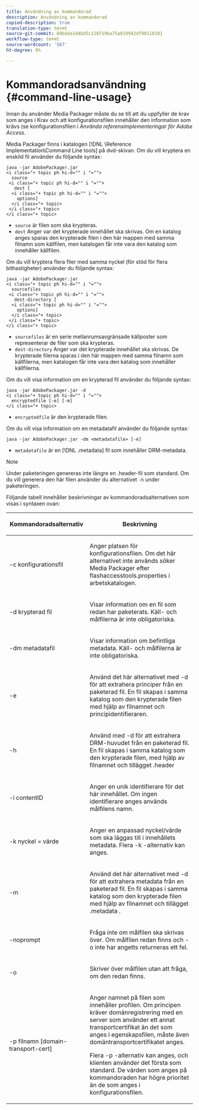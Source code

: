 ```yaml
---
title: Användning av kommandorad
description: Användning av kommandorad
copied-description: true
translation-type: tm+mt
source-git-commit: 89bdda1d4bd5c126f19ba75a819942df901183d1
workflow-type: tm+mt
source-wordcount: '567'
ht-degree: 0%

---
```



# Kommandoradsanvändning {#command-line-usage}

Innan du använder Media Packager måste du se till att du uppfyller de krav som anges i Krav och att konfigurationsfilen innehåller den information som krävs (se konfigurationsfilen i *Använda referensimplementeringar för Adobe Access*.

Media Packager finns i katalogen [!DNL \Reference Implementation\Command Line tools] på dvd-skivan. Om du vill kryptera en enskild fil använder du följande syntax:

```
java -jar AdobePackager.jar  
<i class="+ topic ph hi-d="" i "="">
  source  
 <i class="+ topic ph hi-d="" i "="">
   dest [ 
  <i class="+ topic ph hi-d="" i "="">
    options] 
  </i class="+ topic> 
 </i class="+ topic> 
</i class="+ topic>
```

* `source` är filen som ska krypteras.
* `dest` Anger var det krypterade innehållet ska skrivas. Om en katalog anges sparas den krypterade filen i den här mappen med samma filnamn som källfilen, men katalogen får inte vara den katalog som innehåller källfilen.

Om du vill kryptera flera filer med samma nyckel (för stöd för flera bithastigheter) använder du följande syntax:

```
java -jar AdobePackager.jar  
<i class="+ topic ph hi-d="" i "="">
  sourcefiles  
 <i class="+ topic ph hi-d="" i "="">
   dest-directory [ 
  <i class="+ topic ph hi-d="" i "="">
    options] 
  </i class="+ topic> 
 </i class="+ topic> 
</i class="+ topic>
```

* `sourcefiles` är en serie mellanrumsavgränsade källposter som representerar de filer som ska krypteras.
* `dest-directory` Anger var det krypterade innehållet ska skrivas. De krypterade filerna sparas i den här mappen med samma filnamn som källfilerna, men katalogen får inte vara den katalog som innehåller källfilerna.

Om du vill visa information om en krypterad fil använder du följande syntax:

```
java -jar AdobePackager.jar -d  
<i class="+ topic ph hi-d="" i "="">
  encryptedfile [-e] [-m] 
</i class="+ topic>
```

* `encryptedfile` är den krypterade filen.

Om du vill visa information om en metadatafil använder du följande syntax:

```
java -jar AdobePackager.jar -dm <metadatafile> [-e]
```

* `metadatafile` är en  [!DNL .metadata] fil som innehåller DRM-metadata.

>[!NOTE]
>
>Under paketeringen genereras inte längre en .header-fil som standard. Om du vill generera den här filen använder du alternativet `-h` under paketeringen.

Följande tabell innehåller beskrivningar av kommandoradsalternativen som visas i syntaxen ovan:

<table frame="all" colsep="1" rowsep="1" class="+ topic/table adobe-d/table " id="table_wgz_spy_n4"> 
 <thead class="- topic/thead "> 
  <tr rowsep="1" class="- topic/row "> 
   <th colname="1" class="- topic/entry entry"> <p class="- topic/p ">Kommandoradsalternativ </p> </th> 
   <th colname="2" class="- topic/entry entry"> <p class="- topic/p ">Beskrivning </p> </th> 
  </tr> 
 </thead>
 <tbody class="- topic/tbody "> 
  <tr rowsep="1" class="- topic/row "> 
   <td colname="1" class="- topic/entry "> <p class="- topic/p ">-c <span class="+ topic/ph pr-d/codeph codeph"> konfigurationsfil </span> </p> </td> 
   <td colname="2" class="- topic/entry "> <p class="- topic/p ">Anger platsen för konfigurationsfilen. Om det här alternativet inte används söker Media Packager efter <span class="filepath"> flashaccesstools.properties </span> i arbetskatalogen. </p> </td> 
  </tr> 
  <tr rowsep="1" class="- topic/row "> 
   <td colname="1" class="- topic/entry "> <p class="- topic/p ">-d <span class="+ topic/ph pr-d/codeph codeph"> krypterad fil </span> </p> </td> 
   <td colname="2" class="- topic/entry "> <p class="- topic/p ">Visar information om en fil som redan har paketerats. Käll- och målfilerna är inte obligatoriska. </p> </td> 
  </tr> 
  <tr rowsep="1" class="- topic/row "> 
   <td colname="1" class="- topic/entry "> <p class="- topic/p ">-dm <span class="+ topic/ph pr-d/codeph codeph"> metadatafil </span> </p> </td> 
   <td colname="2" class="- topic/entry "> <p class="- topic/p ">Visar information om befintliga metadata. Käll- och målfilerna är inte obligatoriska. </p> </td> 
  </tr> 
  <tr rowsep="1" class="- topic/row "> 
   <td colname="1" class="- topic/entry "> <p class="- topic/p ">-e </p> </td> 
   <td colname="2" class="- topic/entry "> <p class="- topic/p ">Använd det här alternativet med <span class="codeph"> -d </span> för att extrahera principer från en paketerad fil. En fil skapas i samma katalog som den krypterade filen med hjälp av filnamnet och principidentifieraren. </p> </td> 
  </tr> 
  <tr rowsep="1" class="- topic/row "> 
   <td colname="1" class="- topic/entry "> <p class="- topic/p ">-h </p> </td> 
   <td colname="2" class="- topic/entry "> <p class="- topic/p ">Använd med <span class="codeph"> -d </span> för att extrahera DRM-huvudet från en paketerad fil. En fil skapas i samma katalog som den krypterade filen, med hjälp av filnamnet och tillägget <span class="filepath"> .header </span> </p> </td> 
  </tr> 
  <tr rowsep="1" class="- topic/row "> 
   <td colname="1" class="- topic/entry "> <p class="- topic/p ">-i <span class="+ topic/ph pr-d/codeph codeph"> contentID </span> </p> </td> 
   <td colname="2" class="- topic/entry "> <p class="- topic/p ">Anger en unik identifierare för det här innehållet. Om ingen identifierare anges används målfilens namn. </p> </td> 
  </tr> 
  <tr rowsep="1" class="- topic/row "> 
   <td colname="1" class="- topic/entry "> <p class="- topic/p ">-k <span class="+ topic/ph pr-d/codeph codeph"> nyckel </span>= <span class="+ topic/ph pr-d/codeph codeph"> värde </span> </p> </td> 
   <td colname="2" class="- topic/entry "> <p class="- topic/p ">Anger en anpassad nyckel/värde som ska läggas till i innehållets metadata. Flera <span class="codeph"> -k </span>-alternativ kan anges. </p> </td> 
  </tr> 
  <tr rowsep="1" class="- topic/row "> 
   <td colname="1" class="- topic/entry "> <p class="- topic/p ">-m </p> </td> 
   <td colname="2" class="- topic/entry "> <p class="- topic/p ">Använd det här alternativet med <span class="codeph"> -d </span> för att extrahera metadata från en paketerad fil. En fil skapas i samma katalog som den krypterade filen med hjälp av filnamnet och tillägget <span class="codeph"> .metadata </span>. </p> </td> 
  </tr> 
  <tr rowsep="1" class="- topic/row "> 
   <td colname="1" class="- topic/entry "> <p class="- topic/p ">-noprompt </p> </td> 
   <td colname="2" class="- topic/entry "> <p class="- topic/p ">Fråga inte om målfilen ska skrivas över. Om målfilen redan finns och <span class="codeph"> -o </span> inte har angetts returneras ett fel. </p> </td> 
  </tr> 
  <tr rowsep="1" class="- topic/row "> 
   <td colname="1" class="- topic/entry "> <p class="- topic/p ">-o </p> </td> 
   <td colname="2" class="- topic/entry "> <p class="- topic/p ">Skriver över målfilen utan att fråga, om den redan finns. </p> </td> 
  </tr> 
  <tr rowsep="0" class="- topic/row "> 
   <td colname="1" class="- topic/entry "> <p class="- topic/p ">-p <span class="+ topic/ph pr-d/codeph codeph"> filnamn [domain-transport-cert] </span> </p> </td> 
   <td colname="2" class="- topic/entry "> <p class="- topic/p ">Anger namnet på filen som innehåller profilen. Om principen kräver domänregistrering med en server som använder ett annat transportcertifikat än det som anges i egenskapsfilen, måste även domäntransportcertifikatet anges. </p> <p class="- topic/p ">Flera <span class="codeph"> -p </span>-alternativ kan anges, och klienten använder det första som standard. De värden som anges på kommandoraden har högre prioritet än de som anges i konfigurationsfilen. </p> </td> 
  </tr> 
 </tbody> 
</table>

